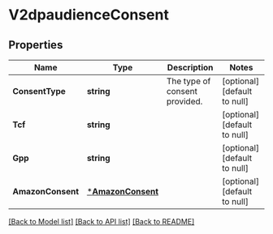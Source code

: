 # V2dpaudienceConsent

## Properties
Name | Type | Description | Notes
------------ | ------------- | ------------- | -------------
**ConsentType** | **string** | The type of consent provided. | [optional] [default to null]
**Tcf** | **string** |  | [optional] [default to null]
**Gpp** | **string** |  | [optional] [default to null]
**AmazonConsent** | [***AmazonConsent**](amazonConsent.md) |  | [optional] [default to null]

[[Back to Model list]](../README.md#documentation-for-models) [[Back to API list]](../README.md#documentation-for-api-endpoints) [[Back to README]](../README.md)


